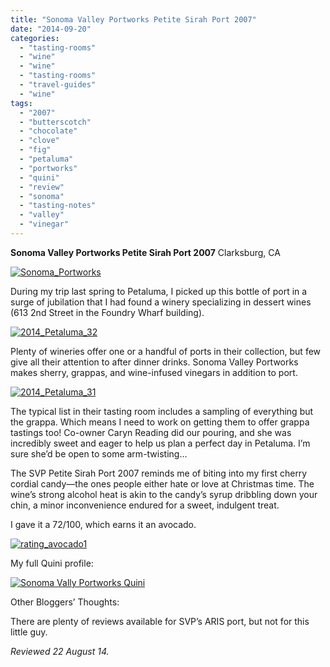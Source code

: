 ```yaml
---
title: "Sonoma Valley Portworks Petite Sirah Port 2007"
date: "2014-09-20"
categories: 
  - "tasting-rooms"
  - "wine"
  - "wine"
  - "tasting-rooms"
  - "travel-guides"
  - "wine"
tags: 
  - "2007"
  - "butterscotch"
  - "chocolate"
  - "clove"
  - "fig"
  - "petaluma"
  - "portworks"
  - "quini"
  - "review"
  - "sonoma"
  - "tasting-notes"
  - "valley"
  - "vinegar"
---
```


**Sonoma Valley Portworks Petite Sirah Port 2007** Clarksburg, CA

[![Sonoma_Portworks](http://www.rebeccagomezfarrell.com/wp-content/uploads/2014/09/Sonoma_Portworks-332x500.jpg)](http://www.rebeccagomezfarrell.com/2014/09/sonoma-valley-portworks-petite-sirah-port-2007/sonoma_portworks/)

During my trip last spring to Petaluma, I picked up this bottle of port in a surge of jubilation that I had found a winery specializing in dessert wines (613 2nd Street in the Foundry Wharf building).

[![2014_Petaluma_32](http://www.rebeccagomezfarrell.com/wp-content/uploads/2014/09/2014_Petaluma_32-332x500.jpg)](http://www.rebeccagomezfarrell.com/2014/09/sonoma-valley-portworks-petite-sirah-port-2007/2014_petaluma_32/)

Plenty of wineries offer one or a handful of ports in their collection, but few give all their attention to after dinner drinks. Sonoma Valley Portworks makes sherry, grappas, and wine-infused vinegars in addition to port.

[![2014_Petaluma_31](http://www.rebeccagomezfarrell.com/wp-content/uploads/2014/09/2014_Petaluma_31-500x332.jpg)](http://www.rebeccagomezfarrell.com/2014/09/sonoma-valley-portworks-petite-sirah-port-2007/2014_petaluma_31/)

The typical list in their tasting room includes a sampling of everything but the grappa. Which means I need to work on getting them to offer grappa tastings too! Co-owner Caryn Reading did our pouring, and she was incredibly sweet and eager to help us plan a perfect day in Petaluma. I’m sure she’d be open to some arm-twisting…

The SVP Petite Sirah Port 2007 reminds me of biting into my first cherry cordial candy—the ones people either hate or love at Christmas time. The wine’s strong alcohol heat is akin to the candy’s syrup dribbling down your chin, a minor inconvenience endured for a sweet, indulgent treat.

I gave it a 72/100, which earns it an avocado.

[![rating_avocado1](http://www.rebeccagomezfarrell.com/wp-content/uploads/2009/02/rating_avocado1.gif)](http://www.rebeccagomezfarrell.com/2009/02/restaurant-review-nanas-durham/rating_avocado1/)

My full Quini profile:

[![Sonoma Vally Portworks Quini](http://www.rebeccagomezfarrell.com/wp-content/uploads/2014/09/Sonoma-Vally-Portworks-Quini-895x1024.jpg)](http://www.rebeccagomezfarrell.com/2014/09/sonoma-valley-portworks-petite-sirah-port-2007/sonoma-vally-portworks-quini/)

Other Bloggers’ Thoughts:

There are plenty of reviews available for SVP’s ARIS port, but not for this little guy.

_Reviewed 22 August 14._
